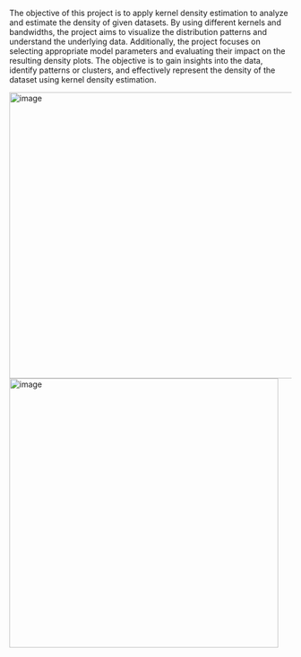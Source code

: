 The objective of this project is to apply kernel density estimation to analyze and estimate the density of given datasets. By using different kernels and bandwidths, the project aims to visualize the distribution patterns and understand the underlying data. Additionally, the project focuses on selecting appropriate model parameters and evaluating their impact on the resulting density plots. The objective is to gain insights into the data, identify patterns or clusters, and effectively represent the density of the dataset using kernel density estimation.

<img width="510" alt="image" src="https://github.com/fafifah/MyProjects/assets/136669312/4c3fb088-e491-4cca-88a7-800ce3e4a930">
<img width="480" alt="image" src="https://github.com/fafifah/MyProjects/assets/136669312/a267cc2f-9318-4a41-8576-1a80c51a25cf">


